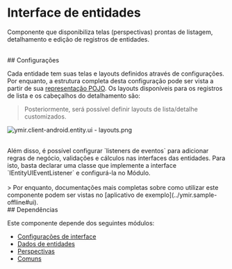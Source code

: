# Interface de entidades

Componente que disponibiliza telas (perspectivas) prontas de listagem, detalhamento e edição de registros de entidades.

<br>
## Configurações

Cada entidade tem suas telas e layouts definidos através de configurações. Por enquanto, a estrutura completa desta configuração pode ser vista a partir de sua [representação POJO](https://zalemsoftware.github.io/Ymir/ymir.client-android.entity.ui.configuration/br/com/zalem/ymir/client/android/entity/ui/configuration/IEntityConfig.html).
Os layouts disponíveis para os registros de lista e os cabeçalhos do detalhamento são:

> Posteriormente, será possível definir layouts de lista/detalhe customizados.

![ymir.client-android.entity.ui - layouts.png](https://s22.postimg.org/6l98bwncx/ymir_client_android_entity_ui_layouts.png)

<br>
Além disso, é possível configurar `listeners de eventos` para adicionar regras de negócio, validações e cálculos nas interfaces das entidades. Para isto, basta declarar uma classe que implemente a interface `IEntityUIEventListener` e configurá-la no Módulo.<br>
<br>
> Por enquanto, documentações mais completas sobre como utilizar este componente podem ser vistas no [aplicativo de exemplo](../ymir.sample-offline#ui).

<br>
## Dependências

Este componente depende dos seguintes módulos:
* [Configurações de interface](ymir.client-android.entity.ui.configuration)
* [Dados de entidades](../ymir.client-android.entity.data)
* [Perspectivas](../ymir.client-android.perspective)
* [Comuns](../ymir.client-android.commons)
